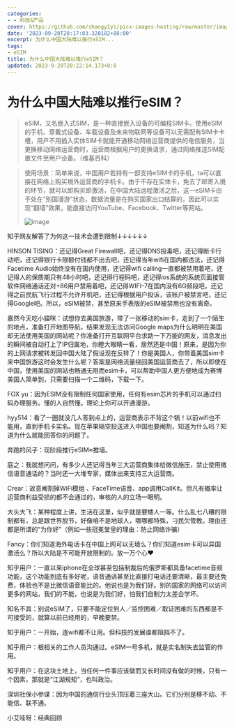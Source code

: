 ```yaml
---
categories:
- - 科技&产品
cover: https://github.com/shangy1yi/picx-images-hosting/raw/master/image.27q56k50wolc.png
date: '2023-09-20T20:17:03.320182+08:00'
excerpt: 为什么中国大陆难以推行eSIM...
tags:
- eSIM
title: 为什么中国大陆难以推行eSIM？
updated: 2023-9-20T20:22:14.173+8:0
---
```

# 为什么中国大陆难以推行eSIM？


> eSIM，又名嵌入式SIM，是一种直接嵌入设备的可编程SIM卡。使用eSIM的手机、穿戴式设备、车载设备及未来物联网等设备可以无需配有SIM卡卡槽，用户不用插入实体SIM卡就能开通移动网络运营商提供的电信服务，当更换移动网络运营商时，运营商根据用户的更换请求，通过网络推送SIM配置文件至用户设备。（维基百科）

> 使用场景：简单来说，中国用户若持有一部支持eSIM卡的手机，ta可以直接在网络上购买境外运营商的手机卡。由于不存在实体卡，免去了邮寄入境的环节，就可以即购买即激活，在中国大陆远程激活之后，这一eSIM卡由于处在“别国漫游”状态，数据流量是在购买国家出口结算的，因此可以实现“翻墙”效果，能直接访问YouTube、Facebook、Twitter等网站。
>
>
> <img src="https://github.com/shangy1yi/picx-images-hosting/raw/master/image.27q56k50wolc.png" alt="image" />
>

知乎网友解答了为何这一技术会遭到限制↓↓↓↓↓↓

HINSON TISING：还记得Great Firewall吧，还记得DNS投毒吧，还记得断卡行动吧，还记得银行卡限额付钱都不出去吧，还记得当年wifi在国内都违法，还记得Facetime Audio始终没有在国内使用，还记得wifi calling一直都被禁用着吧，还记得人的保质期只有48小时吧，还记得行程码吧，还记得ios系统的系统页面接管软件网络通话还对+86用户禁用着吧，还记得WIFI-7在国内没有6G频段吧，还记得之前民航飞行过程不允许开机吧，还记得根据用户投诉，该账户被禁言吧，还记得Google吧。所以，eSIM被禁，甚至原来手表版的eSIM被禁用也没有离奇。

嘉然今天吃小貓咪：试想你去美国旅游，带了一张移动的sim卡，走到了一个陌生的地点，准备打开地图导航，结果发现无法访问Google maps为什么明明在美国却无法使用美国的网站呢？你准备打开互联网平台求助一下万能的网友，消息发出的瞬间被自动打上了IP归属地，你瞪大眼睛一看，居然还是中国！原来，是因为你的上网请求被转发回中国大陆了假设现在反转了！你是美国人，你带着美国sim卡来中国旅游这时会发生什么呢？答案是网络流量绕回美国运营商去了，所以即使在中国，使用美国的网站也畅通无阻而esim卡，可以帮助中国人更方便地成为赛博美国人简单到，只需要扫描一个二维码，下载一下。

FOX yu：因为ESIM没有限制任何国家使用，任何有esim芯片的手机可以通过扫码办理服务。懂的人自然懂。理论上你可以开通漫游。

hyy514：看了一圈就没几人答到点上的，运营商表示不背这个锅！以前wifi也不能用，直到手机卡实名。现在苹果隔空投送进入中国也要阉割，知道为什么吗？知道为什么就能回答你的问题了。

奔跑的风子：现阶段推行eSIM≈推墙。

庭之：我就想问问，有多少人还记得当年三大运营商集体给微信施压，禁止使用微信语音通话的？当时还一大堆专家，媒体出来支持三大运营商。

Crear：故意阉割掉WiFi模组 、FaceTime语音、app调用CallKit。但凡有概率让运营商利益受损的都不会通过的，审核的人的立场一眼明。

大头大飞：某种程度上讲，生活在这里，似乎就是要矮人一等。什么乱七八糟的限制都有，总是跟世界脱节，好像咱不是地球人，哪哪都特殊，刁民欠管教。理由还都是所谓的“为你好”（例如一些冠冕堂皇的理由：防止网络诈骗）

Fancy：你们知道海外电话卡在中国上网可以无墙么？你们知道esim卡可以异国激活么？所以大陆是不可能开放限制的。放一万个心❤

知乎用户：一直以来iphone在全球甚至包括制裁后的俄罗斯都具备facetime音频功能，这个功能到底有多好呢，语音通话甚至比直接打电话还要清晰，最主要还免费，体验也不是比微信语音能比的。他说也是为我们好。别的国家的网络可以访问更多的网站，我们的不能，也说是为我们好，怕我们自制力太差会学坏。

知名不具：别说eSIM了，只要不能定位到人／监控困难／取证困难的东西都是不可接受的，就算以前已经用的，早晚要禁。

知乎用户：一开始，连wifi都不让用。但科技的发展谁都阻挡不了。

知乎用户：根相关的工作人员沟通过。eSIM一号多机，就是实名制失去监管的作用。

知乎用户：在这块土地上，当任何一件事应该做而又长时间没有做的时候，只有一个因素，那就是“江湖规矩”，也叫政治。

深圳社保小参谋：因为中国的通信行业头顶压着三座大山。它们分别是移不动、不能信、联不通。

小艾哇呀：经典回顾
